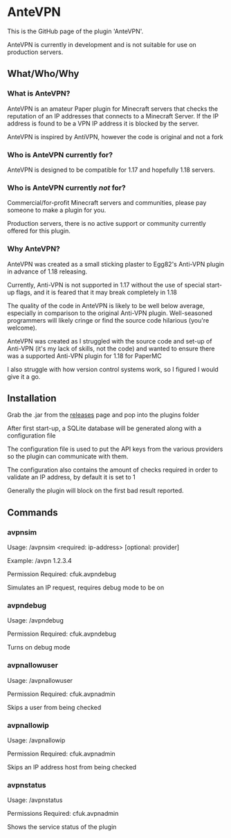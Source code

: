 # AnteVPN

This is the GitHub page of the plugin 'AnteVPN'. 

AnteVPN is currently in development and is not suitable for use on production servers.

## What/Who/Why

### What is AnteVPN?

AnteVPN is an amateur Paper plugin for Minecraft servers that checks the reputation of an IP addresses that connects to a Minecraft Server. If the IP address is found to be a VPN IP address it is blocked by the server.

AnteVPN is inspired by AntiVPN, however the code is original and not a fork

### Who is AnteVPN currently for?

AnteVPN is designed to be compatible for 1.17 and hopefully 1.18 servers.

### Who is AnteVPN currently _not_ for?

Commercial/for-profit Minecraft servers and communities, please pay someone to make a plugin for you.

Production servers, there is no active support or community currently offered for this plugin.

### Why AnteVPN?

AnteVPN was created as a small sticking plaster to Egg82's Anti-VPN plugin in advance of 1.18 releasing. 

Currently, Anti-VPN is not supported in 1.17 without the use of special start-up flags, and it is feared that it may break completely in 1.18

The quality of the code in AnteVPN is likely to be well below average, especially in comparison to the original Anti-VPN plugin. Well-seasoned programmers will likely cringe or find the source code hilarious (you're welcome).

AnteVPN was created as I struggled with the source code and set-up of Anti-VPN (it's my lack of skills, not the code) and wanted to ensure there was a supported Anti-VPN plugin for 1.18 for PaperMC

I also struggle with how version control systems work, so I figured I would give it a go.

## Installation

Grab the .jar from the [releases](https://github.com/brwnie/AnteVPN/releases) page and pop into the plugins folder

After first start-up, a SQLite database will be generated along with a configuration file

The configuration file is used to put the API keys from the various providers so the plugin can communicate with them.

The configuration also contains the amount of checks required in order to validate an IP address, by default it is set to 1

Generally the plugin will block on the first bad result reported.

## Commands

### avpnsim
Usage: /avpnsim <required: ip-address> [optional: provider]

Example: /avpn 1.2.3.4

Permission Required: cfuk.avpndebug

Simulates an IP request, requires debug mode to be on

### avpndebug
Usage: /avpndebug

Permission Required: cfuk.avpndebug

Turns on debug mode

### avpnallowuser
Usage: /avpnallowuser <playername>

Permission Required: cfuk.avpnadmin

Skips a user from being checked

### avpnallowip
Usage: /avpnallowip <ip-address>

Permission Required: cfuk.avpnadmin

Skips an IP address host from being checked

### avpnstatus
Usage: /avpnstatus

Permissions Required: cfuk.avpnadmin

Shows the service status of the plugin